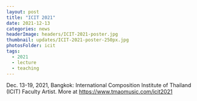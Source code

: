 ```yaml
---
layout: post
title: "ICIT 2021"
date: 2021-12-13
categories: news
headerImage: headers/ICIT-2021-poster.jpg
thumbnail: updates/ICIT-2021-poster-250px.jpg
photosFolder: icit
tags:
  - 2021
  - lecture
  - teaching
---
```


Dec. 13-19, 2021, Bangkok: International Composition Institute of Thailand (ICIT) Faculty Artist. More at https://www.tmaomusic.com/icit2021
